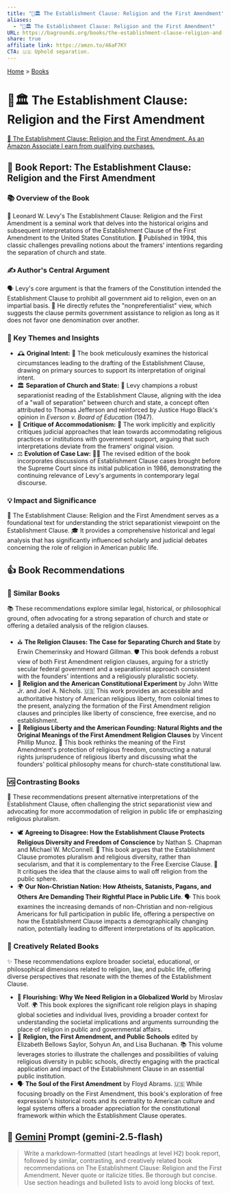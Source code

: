 ```yaml
---
title: "🙏🏛️ The Establishment Clause: Religion and the First Amendment"
aliases:
  - "🙏🏛️ The Establishment Clause: Religion and the First Amendment"
URL: https://bagrounds.org/books/the-establishment-clause-religion-and-the-first-amendment
share: true
affiliate link: https://amzn.to/46aF7KY
CTA: 🇺🇸 Uphold separation.
---
```

[Home](../index.md) > [Books](./index.md)  
# 🙏🏛️ The Establishment Clause: Religion and the First Amendment  
[🛒 The Establishment Clause: Religion and the First Amendment. As an Amazon Associate I earn from qualifying purchases.](https://amzn.to/46aF7KY)  
  
## 📖 Book Report: The Establishment Clause: Religion and the First Amendment  
  
### 📚 Overview of the Book  
  
📜 Leonard W. Levy's The Establishment Clause: Religion and the First Amendment is a seminal work that delves into the historical origins and subsequent interpretations of the Establishment Clause of the First Amendment to the United States Constitution. 📅 Published in 1994, this classic challenges prevailing notions about the framers' intentions regarding the separation of church and state.  
  
### ✍️ Author's Central Argument  
  
🗣️ Levy's core argument is that the framers of the Constitution intended the Establishment Clause to prohibit all government aid to religion, even on an impartial basis. 🚫 He directly refutes the "nonpreferentialist" view, which suggests the clause permits government assistance to religion as long as it does not favor one denomination over another.  
  
### 🔑 Key Themes and Insights  
  
* 🕰️ **Original Intent:** 📜 The book meticulously examines the historical circumstances leading to the drafting of the Establishment Clause, drawing on primary sources to support its interpretation of original intent.  
* 🏛️ **Separation of Church and State:** 🧱 Levy champions a robust separationist reading of the Establishment Clause, aligning with the idea of a "wall of separation" between church and state, a concept often attributed to Thomas Jefferson and reinforced by Justice Hugo Black's opinion in *Everson v. Board of Education* (1947).  
* 🤔 **Critique of Accommodationism:** 🧐 The work implicitly and explicitly critiques judicial approaches that lean towards accommodating religious practices or institutions with government support, arguing that such interpretations deviate from the framers' original vision.  
* ⚖️ **Evolution of Case Law:** 👨‍⚖️ The revised edition of the book incorporates discussions of Establishment Clause cases brought before the Supreme Court since its initial publication in 1986, demonstrating the continuing relevance of Levy's arguments in contemporary legal discourse.  
  
### 💡 Impact and Significance  
  
🌟 The Establishment Clause: Religion and the First Amendment serves as a foundational text for understanding the strict separationist viewpoint on the Establishment Clause. 🎓 It provides a comprehensive historical and legal analysis that has significantly influenced scholarly and judicial debates concerning the role of religion in American public life.  
  
## 👍 Book Recommendations  
  
### 🤝 Similar Books  
  
📚 These recommendations explore similar legal, historical, or philosophical ground, often advocating for a strong separation of church and state or offering a detailed analysis of the religion clauses.  
  
* ⛪ **The Religion Clauses: The Case for Separating Church and State** by Erwin Chemerinsky and Howard Gillman. 🛡️ This book defends a robust view of both First Amendment religion clauses, arguing for a strictly secular federal government and a separationist approach consistent with the founders' intentions and a religiously pluralistic society.  
* 📜 **Religion and the American Constitutional Experiment** by John Witte Jr. and Joel A. Nichols. 🇺🇸 This work provides an accessible and authoritative history of American religious liberty, from colonial times to the present, analyzing the formation of the First Amendment religion clauses and principles like liberty of conscience, free exercise, and no establishment.  
* 🗽 **Religious Liberty and the American Founding: Natural Rights and the Original Meanings of the First Amendment Religion Clauses** by Vincent Phillip Munoz. 🧐 This book rethinks the meaning of the First Amendment's protection of religious freedom, constructing a natural rights jurisprudence of religious liberty and discussing what the founders' political philosophy means for church-state constitutional law.  
  
### 🆚 Contrasting Books  
  
📖 These recommendations present alternative interpretations of the Establishment Clause, often challenging the strict separationist view and advocating for more accommodation of religion in public life or emphasizing religious pluralism.  
  
* 🕊️ **Agreeing to Disagree: How the Establishment Clause Protects Religious Diversity and Freedom of Conscience** by Nathan S. Chapman and Michael W. McConnell. 🤝 This book argues that the Establishment Clause promotes pluralism and religious diversity, rather than secularism, and that it is complementary to the Free Exercise Clause. 🧱 It critiques the idea that the clause aims to wall off religion from the public sphere.  
* 🌍 **Our Non-Christian Nation: How Atheists, Satanists, Pagans, and Others Are Demanding Their Rightful Place in Public Life**. 🗣️ This book examines the increasing demands of non-Christian and non-religious Americans for full participation in public life, offering a perspective on how the Establishment Clause impacts a demographically changing nation, potentially leading to different interpretations of its application.  
  
### 🎨 Creatively Related Books  
  
✨ These recommendations explore broader societal, educational, or philosophical dimensions related to religion, law, and public life, offering diverse perspectives that resonate with the themes of the Establishment Clause.  
  
* 🌱 **Flourishing: Why We Need Religion in a Globalized World** by Miroslav Volf. 🌍 This book explores the significant role religion plays in shaping global societies and individual lives, providing a broader context for understanding the societal implications and arguments surrounding the place of religion in public and governmental affairs.  
* 🏫 **Religion, the First Amendment, and Public Schools** edited by Elizabeth Bellows Saylor, Sohyun An, and Lisa Buchanan. 📚 This volume leverages stories to illustrate the challenges and possibilities of valuing religious diversity in public schools, directly engaging with the practical application and impact of the Establishment Clause in an essential public institution.  
* 🗣️ **The Soul of the First Amendment** by Floyd Abrams. 🇺🇸 While focusing broadly on the First Amendment, this book's exploration of free expression's historical roots and its centrality to American culture and legal systems offers a broader appreciation for the constitutional framework within which the Establishment Clause operates.  
  
## 💬 [Gemini](https://gemini.google.com) Prompt (gemini-2.5-flash)  
> Write a markdown-formatted (start headings at level H2) book report, followed by similar, contrasting, and creatively related book recommendations on The Establishment Clause: Religion and the First Amendment. Never quote or italicize titles. Be thorough but concise. Use section headings and bulleted lists to avoid long blocks of text.